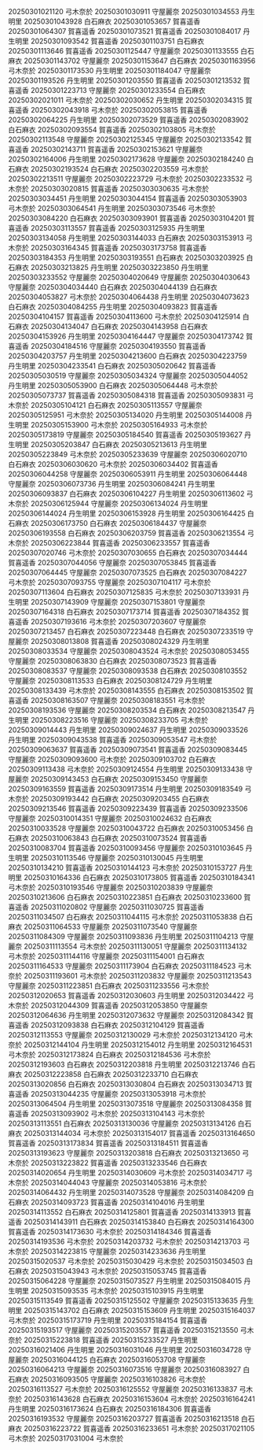 20250301021120 弓木奈於
20250301030911 守屋麗奈
20250301034553 丹生明里
20250301043928 白石麻衣
20250301053657 賀喜遥香
20250301064307 賀喜遥香
20250301073521 賀喜遥香
20250301084017 丹生明里
20250301093542 賀喜遥香
20250301103751 白石麻衣
20250301113646 賀喜遥香
20250301125447 守屋麗奈
20250301133555 白石麻衣
20250301143702 守屋麗奈
20250301153647 白石麻衣
20250301163956 弓木奈於
20250301173530 丹生明里
20250301184047 守屋麗奈
20250301193526 丹生明里
20250301203550 賀喜遥香
20250301213532 賀喜遥香
20250301223713 守屋麗奈
20250301233554 白石麻衣
20250302021011 弓木奈於
20250302030652 丹生明里
20250302034315 賀喜遥香
20250302043918 弓木奈於
20250302053815 賀喜遥香
20250302064225 丹生明里
20250302073529 賀喜遥香
20250302083902 白石麻衣
20250302093554 賀喜遥香
20250302103805 弓木奈於
20250302113548 守屋麗奈
20250302125345 守屋麗奈
20250302133542 賀喜遥香
20250302143711 賀喜遥香
20250302153621 守屋麗奈
20250302164006 丹生明里
20250302173628 守屋麗奈
20250302184240 白石麻衣
20250302193524 白石麻衣
20250302203559 弓木奈於
20250302213511 守屋麗奈
20250302223729 弓木奈於
20250302233532 弓木奈於
20250303020815 賀喜遥香
20250303030635 弓木奈於
20250303034451 丹生明里
20250303044154 賀喜遥香
20250303053903 弓木奈於
20250303064541 丹生明里
20250303073546 弓木奈於
20250303084220 白石麻衣
20250303093901 賀喜遥香
20250303104201 賀喜遥香
20250303113557 賀喜遥香
20250303125935 丹生明里
20250303134058 丹生明里
20250303144033 白石麻衣
20250303153913 弓木奈於
20250303164345 賀喜遥香
20250303173758 賀喜遥香
20250303184353 丹生明里
20250303193551 白石麻衣
20250303203925 白石麻衣
20250303213825 丹生明里
20250303223850 丹生明里
20250303233552 守屋麗奈
20250304020649 守屋麗奈
20250304030643 守屋麗奈
20250304034440 白石麻衣
20250304044139 白石麻衣
20250304053827 弓木奈於
20250304064438 丹生明里
20250304073623 白石麻衣
20250304084255 丹生明里
20250304093823 賀喜遥香
20250304104157 賀喜遥香
20250304113600 弓木奈於
20250304125914 白石麻衣
20250304134047 白石麻衣
20250304143958 白石麻衣
20250304153926 丹生明里
20250304164447 守屋麗奈
20250304173742 賀喜遥香
20250304184516 守屋麗奈
20250304193550 賀喜遥香
20250304203757 丹生明里
20250304213600 白石麻衣
20250304223759 丹生明里
20250304233541 白石麻衣
20250305020642 賀喜遥香
20250305030519 守屋麗奈
20250305034324 守屋麗奈
20250305044052 丹生明里
20250305053900 白石麻衣
20250305064448 弓木奈於
20250305073737 賀喜遥香
20250305084318 賀喜遥香
20250305093831 弓木奈於
20250305104121 白石麻衣
20250305113557 守屋麗奈
20250305125951 弓木奈於
20250305134020 丹生明里
20250305144008 丹生明里
20250305153900 弓木奈於
20250305164933 弓木奈於
20250305173819 守屋麗奈
20250305184540 賀喜遥香
20250305193627 丹生明里
20250305203847 白石麻衣
20250305213613 丹生明里
20250305223849 弓木奈於
20250305233639 守屋麗奈
20250306020710 白石麻衣
20250306030620 弓木奈於
20250306034402 賀喜遥香
20250306044258 守屋麗奈
20250306053911 丹生明里
20250306064448 守屋麗奈
20250306073736 丹生明里
20250306084241 丹生明里
20250306093837 白石麻衣
20250306104227 丹生明里
20250306113602 弓木奈於
20250306125944 守屋麗奈
20250306134024 丹生明里
20250306144024 丹生明里
20250306153928 丹生明里
20250306164425 白石麻衣
20250306173750 白石麻衣
20250306184437 守屋麗奈
20250306193558 白石麻衣
20250306203759 賀喜遥香
20250306213554 弓木奈於
20250306223844 賀喜遥香
20250306233557 賀喜遥香
20250307020746 弓木奈於
20250307030655 白石麻衣
20250307034444 賀喜遥香
20250307044056 守屋麗奈
20250307053845 賀喜遥香
20250307064445 守屋麗奈
20250307073525 白石麻衣
20250307084227 弓木奈於
20250307093755 守屋麗奈
20250307104117 弓木奈於
20250307113604 白石麻衣
20250307125835 弓木奈於
20250307133931 丹生明里
20250307143909 守屋麗奈
20250307153801 守屋麗奈
20250307164318 白石麻衣
20250307173714 賀喜遥香
20250307184352 賀喜遥香
20250307193616 弓木奈於
20250307203607 守屋麗奈
20250307213457 白石麻衣
20250307223448 白石麻衣
20250307233519 守屋麗奈
20250308013808 賀喜遥香
20250308024329 丹生明里
20250308033534 守屋麗奈
20250308043524 弓木奈於
20250308053455 守屋麗奈
20250308063830 白石麻衣
20250308073523 賀喜遥香
20250308083537 守屋麗奈
20250308093538 白石麻衣
20250308103552 守屋麗奈
20250308113533 白石麻衣
20250308124729 丹生明里
20250308133439 弓木奈於
20250308143555 白石麻衣
20250308153502 賀喜遥香
20250308163507 守屋麗奈
20250308183551 弓木奈於
20250308193536 守屋麗奈
20250308203534 白石麻衣
20250308213547 丹生明里
20250308223516 守屋麗奈
20250308233705 弓木奈於
20250309014443 丹生明里
20250309024637 丹生明里
20250309033526 丹生明里
20250309043538 賀喜遥香
20250309053547 弓木奈於
20250309063637 賀喜遥香
20250309073541 賀喜遥香
20250309083445 守屋麗奈
20250309093600 弓木奈於
20250309103702 白石麻衣
20250309113438 弓木奈於
20250309124554 丹生明里
20250309133438 守屋麗奈
20250309143453 白石麻衣
20250309153450 守屋麗奈
20250309163559 賀喜遥香
20250309173514 丹生明里
20250309183549 弓木奈於
20250309193442 白石麻衣
20250309203455 白石麻衣
20250309213546 賀喜遥香
20250309223439 賀喜遥香
20250309233506 守屋麗奈
20250310014351 守屋麗奈
20250310024632 白石麻衣
20250310033528 守屋麗奈
20250310043722 白石麻衣
20250310053456 白石麻衣
20250310063843 白石麻衣
20250310073524 賀喜遥香
20250310083704 賀喜遥香
20250310093456 守屋麗奈
20250310103645 丹生明里
20250310113546 守屋麗奈
20250310130045 丹生明里
20250310134210 賀喜遥香
20250310144123 弓木奈於
20250310153727 丹生明里
20250310164336 白石麻衣
20250310173805 賀喜遥香
20250310184341 弓木奈於
20250310193546 守屋麗奈
20250310203839 守屋麗奈
20250310213606 白石麻衣
20250310223851 白石麻衣
20250310233600 賀喜遥香
20250311020802 守屋麗奈
20250311030725 賀喜遥香
20250311034507 白石麻衣
20250311044115 弓木奈於
20250311053838 白石麻衣
20250311064533 守屋麗奈
20250311073540 守屋麗奈
20250311084309 守屋麗奈
20250311093836 丹生明里
20250311104213 守屋麗奈
20250311113554 弓木奈於
20250311130051 守屋麗奈
20250311134132 弓木奈於
20250311144116 守屋麗奈
20250311154001 白石麻衣
20250311164533 守屋麗奈
20250311173904 白石麻衣
20250311184523 弓木奈於
20250311193601 弓木奈於
20250311203832 守屋麗奈
20250311213543 守屋麗奈
20250311223851 白石麻衣
20250311233556 弓木奈於
20250312020653 賀喜遥香
20250312030603 丹生明里
20250312034422 弓木奈於
20250312044309 賀喜遥香
20250312053850 守屋麗奈
20250312064636 丹生明里
20250312073632 守屋麗奈
20250312084342 賀喜遥香
20250312093838 白石麻衣
20250312104129 賀喜遥香
20250312113553 守屋麗奈
20250312130029 弓木奈於
20250312134120 弓木奈於
20250312144104 丹生明里
20250312154012 丹生明里
20250312164531 弓木奈於
20250312173824 白石麻衣
20250312184536 弓木奈於
20250312193603 白石麻衣
20250312203818 丹生明里
20250312213746 白石麻衣
20250312223858 白石麻衣
20250312233710 白石麻衣
20250313020856 白石麻衣
20250313030804 白石麻衣
20250313034713 賀喜遥香
20250313044235 守屋麗奈
20250313053918 弓木奈於
20250313064504 丹生明里
20250313073518 守屋麗奈
20250313084358 賀喜遥香
20250313093902 弓木奈於
20250313104143 弓木奈於
20250313113551 白石麻衣
20250313130036 守屋麗奈
20250313134126 白石麻衣
20250313144034 弓木奈於
20250313154017 賀喜遥香
20250313164650 賀喜遥香
20250313173834 賀喜遥香
20250313184511 賀喜遥香
20250313193623 守屋麗奈
20250313203818 白石麻衣
20250313213650 弓木奈於
20250313223822 賀喜遥香
20250313233546 白石麻衣
20250314020654 丹生明里
20250314030609 弓木奈於
20250314034717 弓木奈於
20250314044043 守屋麗奈
20250314053816 弓木奈於
20250314064432 丹生明里
20250314073528 守屋麗奈
20250314084209 白石麻衣
20250314093723 賀喜遥香
20250314104016 丹生明里
20250314113552 白石麻衣
20250314125801 賀喜遥香
20250314133913 賀喜遥香
20250314143911 白石麻衣
20250314153840 白石麻衣
20250314164300 賀喜遥香
20250314173630 弓木奈於
20250314184346 賀喜遥香
20250314193536 弓木奈於
20250314203732 弓木奈於
20250314213703 弓木奈於
20250314223815 守屋麗奈
20250314233636 丹生明里
20250315020537 弓木奈於
20250315030429 弓木奈於
20250315034503 白石麻衣
20250315043943 弓木奈於
20250315053745 賀喜遥香
20250315064228 守屋麗奈
20250315073527 丹生明里
20250315084015 丹生明里
20250315093535 弓木奈於
20250315103915 丹生明里
20250315113549 賀喜遥香
20250315125502 守屋麗奈
20250315133635 丹生明里
20250315143702 白石麻衣
20250315153609 丹生明里
20250315164037 弓木奈於
20250315173719 丹生明里
20250315184154 賀喜遥香
20250315193517 守屋麗奈
20250315203557 賀喜遥香
20250315213550 弓木奈於
20250315223818 賀喜遥香
20250315233527 丹生明里
20250316021406 丹生明里
20250316031046 丹生明里
20250316034728 守屋麗奈
20250316044125 白石麻衣
20250316053708 守屋麗奈
20250316064213 守屋麗奈
20250316073516 守屋麗奈
20250316083927 白石麻衣
20250316093505 守屋麗奈
20250316103826 弓木奈於
20250316113527 弓木奈於
20250316125552 守屋麗奈
20250316133837 弓木奈於
20250316143628 白石麻衣
20250316153604 弓木奈於
20250316164241 丹生明里
20250316173624 白石麻衣
20250316184306 賀喜遥香
20250316193532 守屋麗奈
20250316203727 賀喜遥香
20250316213518 白石麻衣
20250316223722 賀喜遥香
20250316233651 弓木奈於
20250317021105 弓木奈於
20250317031004 弓木奈於
